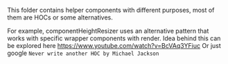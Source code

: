 This folder contains helper components with different purposes, most of them are HOCs or some alternatives.

For example, componentHeightResizer uses an alternative pattern that works with specific wrapper components with render.
Idea behind this can be explored here https://www.youtube.com/watch?v=BcVAq3YFiuc
Or just google `Never write another HOC by Michael Jackson`
